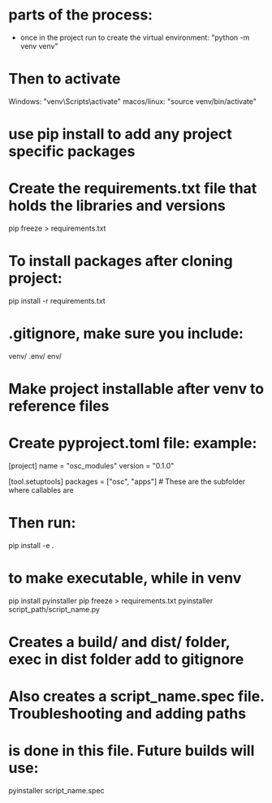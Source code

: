 # parts of the process:
- once in the project run to create the virtual environment:
"python -m venv venv"

# Then to activate
Windows: "venv\Scripts\activate"
macos/linux: "source venv/bin/activate"

# use pip install to add any project specific packages

# Create the requirements.txt file that holds the libraries and versions
pip freeze > requirements.txt

# To install packages after cloning project:
pip install -r requirements.txt

# .gitignore, make sure you include:
venv/
.env/
env/

# Make project installable after venv to reference files
# Create pyproject.toml file: example:
[project]
name = "osc_modules"
version = "0.1.0"

[tool.setuptools]
packages = ["osc", "apps"]  # These are the subfolder where callables are

# Then run:
pip install -e .

# to make executable, while in venv
pip install pyinstaller
pip freeze > requirements.txt
pyinstaller script_path/script_name.py
# Creates a build/ and dist/ folder, exec in dist folder add to gitignore
# Also creates a script_name.spec file. Troubleshooting and adding paths
# is done in this file. Future builds will use:
pyinstaller script_name.spec